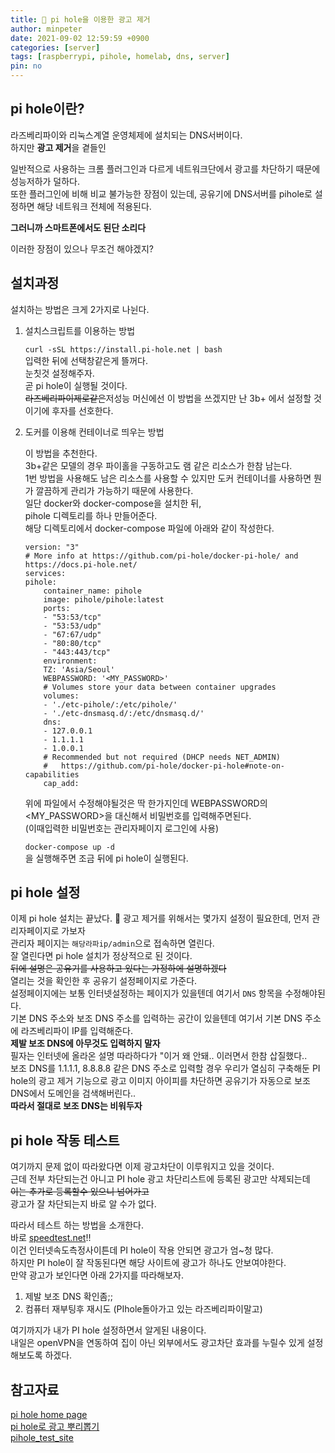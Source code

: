 ```yaml
---
title: 📡 pi hole을 이용한 광고 제거
author: minpeter
date: 2021-09-02 12:59:59 +0900
categories: [server]
tags: [raspberrypi, pihole, homelab, dns, server]
pin: no
---
```


## pi hole이란?
라즈베리파이와 리눅스계열 운영체제에 설치되는 DNS서버이다.  
하지만 **광고 제거**을 곁들인  

일반적으로 사용하는 크롬 플러그인과 다르게 네트워크단에서 광고를 차단하기 때문에 성능저하가 덜하다.  
또한 플러그인에 비해 비교 불가능한 장점이 있는데, 공유기에 DNS서버를 pihole로 설정하면 해당 네트워크 전체에 적용된다.  

**그러니까 스마트폰에서도 된단 소리다**  

이러한 장점이 있으나 무조건 해야겠지?

## 설치과정
설치하는 방법은 크게 2가지로 나뉜다.  
1. 설치스크립트를 이용하는 방법

    `curl -sSL https://install.pi-hole.net | bash`  
    입력한 뒤에 선택창같은게 뜰꺼다.  
    눈칫것 설정해주자.  
    곧 pi hole이 실행될 것이다.  
    ~~라즈베리파이제로같은~~저성능 머신에선 이 방법을 쓰겠지만 난 3b+ 에서 설정할 것이기에 후자를 선호한다.  

2. 도커를 이용해 컨테이너로 띄우는 방법  

    이 방법을 추천한다.  
    3b+같은 모델의 경우 파이홀을 구동하고도 램 같은 리소스가 한참 남는다.  
    1번 방법을 사용해도 남은 리소스를 사용할 수 있지만 도커 컨테이너를 사용하면 뭔가 깔끔하게 관리가 가능하기 때문에 사용한다.  
    일단 docker와 docker-compose을 설치한 뒤,  
    pihole 디렉토리를 하나 만들어준다.  
    해당 디렉토리에서 docker-compose 파일에 아래와 같이 작성한다.  

    ```docker
    version: "3"
    # More info at https://github.com/pi-hole/docker-pi-hole/ and https://docs.pi-hole.net/
    services:
    pihole:
        container_name: pihole
        image: pihole/pihole:latest
        ports:
        - "53:53/tcp"
        - "53:53/udp"
        - "67:67/udp"
        - "80:80/tcp"
        - "443:443/tcp"
        environment:
        TZ: 'Asia/Seoul'
        WEBPASSWORD: '<MY_PASSWORD>'
        # Volumes store your data between container upgrades
        volumes:
        - './etc-pihole/:/etc/pihole/'
        - './etc-dnsmasq.d/:/etc/dnsmasq.d/'
        dns:
        - 127.0.0.1
        - 1.1.1.1
        - 1.0.0.1
        # Recommended but not required (DHCP needs NET_ADMIN)
        #   https://github.com/pi-hole/docker-pi-hole#note-on-capabilities
        cap_add:
    ```

    위에 파일에서 수정해야될것은 딱 한가지인데 WEBPASSWORD의 <MY_PASSWORD>을 대신해서 비밀번호를 입력해주면된다.  
    (이때입력한 비밀번호는 관리자페이지 로그인에 사용)  
    
    `docker-compose up -d`  
    을 실행해주면 조금 뒤에 pi hole이 실행된다.  

## pi hole 설정
이제 pi hole 설치는 끝났다. 🎉
광고 제거를 위해서는 몇가지 설정이 필요한데, 먼저 관리자페이지로 가보자  
관리자 페이지는 `해당라파ip/admin`으로 접속하면 열린다.  
잘 열린다면 pi hole 설치가 정상적으로 된 것이다.  
~~뒤에 설명은 공유기를 사용하고 있다는 가정하에 설명하겠다~~  
열리는 것을 확인한 후 공유기 설정페이지로 가준다.  
설정페이지에는 보통 인터넷설정하는 페이지가 있을텐데 여기서 `DNS` 항목을 수정해야된다.  
기본 DNS 주소와 보조 DNS 주소를 입력하는 공간이 있을텐데 여기서 기본 DNS 주소에 라즈베리파이 IP를 입력해준다.  
**제발 보조 DNS에 아무것도 입력하지 말자**  
필자는 인터넷에 올라온 설명 따라하다가 "이거 왜 안돼.. 이러면서 한참 삽질했다..  
보조 DNS를 1.1.1.1, 8.8.8.8 같은 DNS 주소로 입력할 경우 우리가 열심히 구축해둔 PI hole의 광고 제거 기능으로 광고 이미지 아이피를 차단하면 공유기가 자동으로 보조 DNS에서 도메인을 검색해버린다..  
**따라서 절대로 보조 DNS는 비워두자**  

## pi hole 작동 테스트
여기까지 문제 없이 따라왔다면 이제 광고차단이 이루워지고 있을 것이다.  
근데 전부 차단되는건 아니고 PI hole 광고 차단리스트에 등록된 광고만 삭제되는데  
~~이는 추가로 등록할수 있으니 넘어가고~~  
광고가 잘 차단되는지 바로 알 수가 없다.  

따라서 테스트 하는 방법을 소개한다.  
바로 [speedtest.net](https://www.speedtest.net/)!!  
이건 인터넷속도측정사이튼데 PI hole이 작용 안되면 광고가 엄~청 많다.  
하지만 PI hole이 잘 작동된다면 해당 사이트에 광고가 하나도 안보여야한다.  
만약 광고가 보인다면 아래 2가지를 따라해보자.  
1. 제발 보조 DNS 확인좀;;
2. 컴퓨터 재부팅후 재시도 (PIhole돌아가고 있는 라즈베리파이말고)

여기까지가 내가 PI hole 설정하면서 알게된 내용이다.  
내일은 openVPN을 연동하여 집이 아닌 외부에서도 광고차단 효과를 누릴수 있게 설정해보도록 하겠다.  


## 참고자료

[pi hole home page](https://pi-hole.net/)  
[pi hole로 광고 뿌리뽑기](https://kycfeel.github.io/2019/10/06/Pi-Hole%EB%A1%9C-%EA%B4%91%EA%B3%A0-%EB%BF%8C%EB%A6%AC%EB%BD%91%EA%B8%B0/)  
[pihole_test_site](https://www.reddit.com/r/pihole/comments/m1xran/pihole_test_site/)  